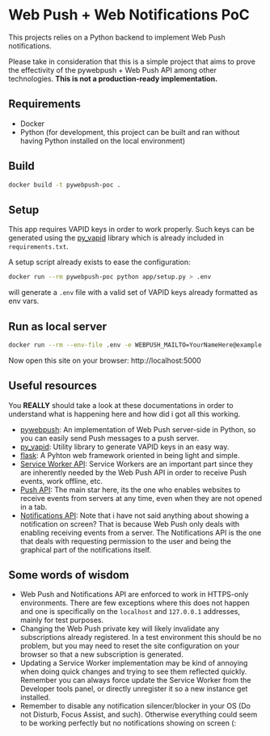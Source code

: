 # Web Push + Web Notifications PoC

This projects relies on a Python backend to implement Web Push notifications.

Please take in consideration that this is a simple project that aims to prove the effectivity of the pywebpush + Web Push API among other technologies. **This is not a production-ready implementation.**

## Requirements

- Docker
- Python (for development, this project can be built and ran without having Python installed on the local environment)

## Build

```sh
docker build -t pywebpush-poc .
```

## Setup

This app requires VAPID keys in order to work properly. Such keys can be generated using the [py_vapid](https://github.com/web-push-libs/vapid/tree/main/python) library which is already included in `requirements.txt`.

A setup script already exists to ease the configuration:

```sh
docker run --rm pywebpush-poc python app/setup.py > .env
```

will generate a `.env` file with a valid set of VAPID keys already formatted as env vars.

## Run as local server

```sh
docker run --rm --env-file .env -e WEBPUSH_MAILTO=YourNameHere@example.org -p 5000:5000 pywebpush-poc
```

Now open this site on your browser: http://localhost:5000

## Useful resources

You **REALLY** should take a look at these documentations in order to understand what is happening here and how did i got all this working.

- [pywebpush](https://github.com/web-push-libs/pywebpush): An implementation of Web Push server-side in Python, so you can easily send Push messages to a push server.
- [py_vapid](https://github.com/web-push-libs/vapid/tree/main/python): Utility library to generate VAPID keys in an easy way.
- [flask](https://flask.palletsprojects.com/en/2.1.x/quickstart/): A Pyhton web framework oriented in being light and simple.
- [Service Worker API](https://developer.mozilla.org/en-US/docs/Web/API/Service_Worker_API): Service Workers are an important part since they are inherently needed by the Web Push API in order to receive Push events, work offline, etc.
- [Push API](https://developer.mozilla.org/en-US/docs/Web/API/Push_API): The main star here, its the one who enables websites to receive events from servers at any time, even when they are not opened in a tab.
- [Notifications API](https://developer.mozilla.org/en-US/docs/Web/API/Notifications_API): Note that i have not said anything about showing a notification on screen? That is because Web Push only deals with enabling receiving events from a server. The Notifications API is the one that deals with requesting permission to the user and being the graphical part of the notifications itself.

## Some words of wisdom

- Web Push and Notifications API are enforced to work in HTTPS-only environments. There are few exceptions where this does not happen and one is specifically on the `localhost` and `127.0.0.1` addresses, mainly for test purposes.
- Changing the Web Push private key will likely invalidate any subscriptions already registered. In a test environment this should be no problem, but you may need to reset the site configuration on your browser so that a new subscription is generated.
- Updating a Service Worker implementation may be kind of annoying when doing quick changes and trying to see them reflected quickly. Remember you can always force update the Service Worker from the Developer tools panel, or directly unregister it so a new instance get installed.
- Remember to disable any notification silencer/blocker in your OS (Do not Disturb, Focus Assist, and such). Otherwise everything could seem to be working perfectly but no notifications showing on screen (:
